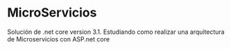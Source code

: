 # MicroServicios

Solución de .net core version 3.1. Estudiando como realizar una arquitectura de Microservicios con ASP.net core
